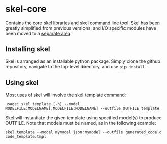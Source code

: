 # skel-core
Contains the core skel libraries and skel command line tool. Skel has been greatly simplified from previous versions, and I/O specific modules have been moved to a [separate area](https://github.com/isosc/skel-io).


## Installing skel
Skel is arranged as an installable python package. Simply clone the github repository, navigate to the top-level directory, and use ```pip install .```

## Using skel
Most uses of skel will involve the skel template command:

```usage: skel template [-h] --model MODELFILE:MODELNAME[,MODELFILE:MODELNAME] --outfile OUTFILE template```

Skel will instantiate the given template using specified model(s) to produce OUTFILE. Note that models must be named, as in the following example:
  
```skel template --model mymodel.json:mymodel --outfile generated_code.c code_template.tmpl```
  
